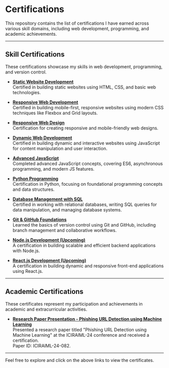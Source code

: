 # Certifications

This repository contains the list of certifications I have earned across various skill domains, including web development, programming, and academic achievements.

---

## Skill Certifications

These certifications showcase my skills in web development, programming, and version control.

- **[Static Website Development](https://github.com/Sravanthirani/Certificates/blob/main/Skill-certifications/Static-Website-Development-Certificate.pdf)**  
  Certified in building static websites using HTML, CSS, and basic web technologies.

- **[Responsive Web Development](https://github.com/Sravanthirani/Certificates/blob/main/Skill-certifications/Responsive-Website-Development-Certificate.pdf)**  
  Certified in building mobile-first, responsive websites using modern CSS techniques like Flexbox and Grid layouts.

- **[Responsive Web Design](https://github.com/Sravanthirani/Certificates/blob/main/Skill-certifications/Responsive-Webdesign-using-flexbox-certificate.pdf)**  
  Certification for creating responsive and mobile-friendly web designs.

- **[Dynamic Web Development](https://github.com/Sravanthirani/Certificates/blob/main/Skill-certifications/Dynamic-Website-Development-Certificate.pdf)**  
  Certified in building dynamic and interactive websites using JavaScript for content manipulation and user interaction.

- **[Advanced JavaScript](https://github.com/Sravanthirani/Certificates/blob/main/Skill-certifications/Javascript-Advanace-Certificate.pdf)**  
  Completed advanced JavaScript concepts, covering ES6, asynchronous programming, and modern JS features.

- **[Python Programming](https://s3-ap-south-1.amazonaws.com/nkb-backend-ccbp-media-static/certificates/share/MBUJWPWSMK.png)**  
  Certification in Python, focusing on foundational programming concepts and data structures.

- **[Database Management with SQL](https://github.com/Sravanthirani/Certificates/blob/main/Skill-certifications/Databases-SQL-Certificate.pdf)**  
  Certified in working with relational databases, writing SQL queries for data manipulation, and managing database systems.

- **[Git & GitHub Foundations](https://github.com/Sravanthirani/Certificates/blob/main/Skill-certifications/Developer-Foundations-Certificate.pdf)**  
  Learned the basics of version control using Git and GitHub, including branch management and collaborative workflows.

- **[Node.js Development (Upcoming)](path_to_certificate)**  
  A certification in building scalable and efficient backend applications with Node.js.

- **[React.js Development (Upcoming)](path_to_certificate)**  
  A certification in building dynamic and responsive front-end applications using React.js.

---

## Academic Certifications

These certificates represent my participation and achievements in academic and extracurricular activities.

- **[Research Paper Presentation - Phishing URL Detection using Machine Learning](https://github.com/Sravanthirani/Certificates/blob/main/Academic-certificates/Phising-URL-Detection-Certificate.jpg)**  
  Presented a research paper titled "Phishing URL Detection using Machine Learning" at the ICIRAIML-24 conference and received a certification.  
  Paper ID: ICIRAIML-24-082.

---

Feel free to explore and click on the above links to view the certificates.
